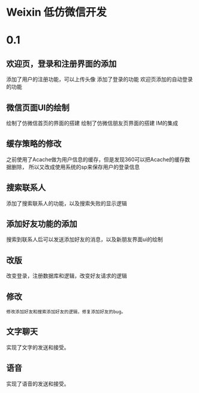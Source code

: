 # Weixin  低仿微信开发

  # 0.1

  ## 欢迎页，登录和注册界面的添加
  添加了用户的注册功能，可以上传头像
  添加了登录的功能
  欢迎页添加的自动登录的功能


  ## 微信页面UI的绘制

  绘制了仿微信首页的界面的搭建
  绘制了仿微信朋友页界面的搭建
  IM的集成

  ## 缓存策略的修改

  之前使用了Acache做为用户信息的缓存，但是发现360可以把Acache的缓存数据删除，
  所以又改成使用系统的sp来保存用户的登录信息

  ## 搜索联系人

  添加了搜索联系人的功能，以及搜索失败的显示逻辑


   ## 添加好友功能的添加

   搜索到联系人后可以发送添加好友的消息，以及新朋友界面ui的绘制

   ## 改版

   改变登录，注册数据库和逻辑，改变好友请求的逻辑


   ## 修改

    修改添加好友和搜索添加好友的逻辑，修复添加好友的bug。

   ## 文字聊天

   实现了文字的发送和接受。

  ## 语音

   实现了语音的发送和接受。



